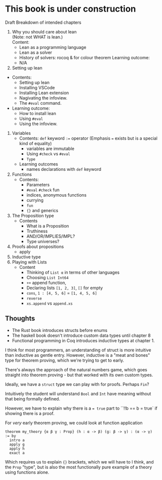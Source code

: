 # This book is under construction

Draft Breakdown of intended chapters

1. Why you should care about lean  
   (Note: not WHAT is lean.)  
   Content:
    - Lean as a programming language
    - Lean as a solver
    - History of solvers: rocoq & for colour theorem
   Learning outcome:
    - N/A
1. Setting up lean
  - Contents:
    - Setting up lean
    - Installing VSCode
    - Installing Lean extension
    - Nagivating the infoview.
    - The `#eval` command.
  - Learning outcome:
    - How to install lean
    - Using `#eval`
    - Using the infoview.
1. Variables
   - Contents:
     `def` keyword
     `:=` operator (Emphasis `=` exists but is a special kind of equality)
     - variables are immutable
     - Using `#check` vs `#eval`
     - `Type`
    - Learning outcomes
      - names declarations with `def` keyword
1. Functions
   - Contents:
     - Parameters
     - `#eval` `#check` fun
     - indices, anonymous functions
     - currying
     - `fun`
     - `{}` and generics 
1. The Proposition type
   - Contents
     - What is a Proposition
     - Truthiness
     - AND/OR/IMPLIES/IMPL?
     - Type universes?
1. Proofs about propositions
   - apply 
1. Inductive type
1. Playing with Lists 
   - Content
     - Thinking of `List α` in terms of other languages
     - Choosing `List Int64`
     - `++` append function, 
     - Declaring lists `[1, 2, 3]`, `[]` for empty
     - `cons`, `1 : [4, 5, 6]` = `[1, 4, 5, 6]`
     - `reverse`
     - `xs.append` vs `append.xs`


## Thoughts

- The Rust book introduces structs before enums
- The haskell book doesn't introduce custom data types until
  chapter 8
- Functional programming in Coq introduces inductive types at chapter 1.

I think for most programmers, an understanding of struct is 
more intuitive than inductive as gentle entry. However,
inductive is a "meat and bones" type for theorem proving,
which we're trying to get to early. 

There's always the approach of the natural numbers game,
which goes straight into theorem proving - but that worked
with its own custom types.

Ideally, we have a `struct` type we can play with for 
proofs. Perhaps `Fin`? 

Intuitively the student will understand `Bool` and `Int`
have meaning without that being formally defined. 

However, we have to explain why there is a `= true` part to 
 ``!!b == b = true` if showing there is a proof.

For _very_ early theorem proving, we could look at 
function application

```
theorem my_theory {α β γ : Prop} (h : α -> β) (g: β -> γ) : (α -> γ) := by
  intro a
  apply g
  apply h
  exact a
```

Which requires us to explain `{}` brackets, which we will have to I think,
and the `Prop` "type", but is also the most functionally pure example of a 
theory using functions alone.